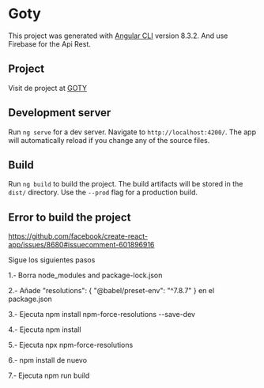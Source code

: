 # Goty

This project was generated with [Angular CLI](https://github.com/angular/angular-cli) version 8.3.2.
 And use Firebase for the Api Rest.

## Project

Visit de project at <a href="https://firestore-grafica-2f879.firebaseapp.com/" target="_blank"> GOTY </a>

## Development server

Run `ng serve` for a dev server. Navigate to `http://localhost:4200/`. The app will automatically reload if you change any of the source files.

## Build

Run `ng build` to build the project. The build artifacts will be stored in the `dist/` directory. Use the `--prod` flag for a production build.
## Error to build the project

https://github.com/facebook/create-react-app/issues/8680#issuecomment-601896916

Sigue los siguientes pasos

1.- Borra node_modules and package-lock.json

2.- Añade "resolutions": { "@babel/preset-env": "^7.8.7" } en el package.json

3.- Ejecuta npm install npm-force-resolutions --save-dev

4.- Ejecuta npm install

5.- Ejecuta npx npm-force-resolutions

6.- npm install de nuevo

7.- Ejecuta npm run build
